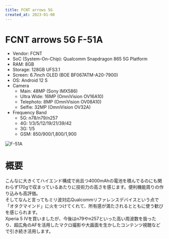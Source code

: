 ```yaml
---
title: FCNT arrows 5G
created_at: 2023-01-08
---
```


# FCNT arrows 5G F-51A
- Vendor: FCNT
- SoC (System-On-Chip): Qualcomm Snapdragon 865 5G Platform
- RAM: 8GB
- Storage: 128GB UFS3.1
- Screen: 6.7inch OLED (BOE BF067ATM-A20-7900)
- OS: Android 12 S
- Camera
  - Main: 48MP (Sony IMX586)
  - Ultra Wide: 16MP (OmniVision OV16A10)
  - Telephoto: 8MP (OmniVision OV08A10)
  - Selfie: 32MP (OmniVision OV32A)
- Frequency Band
  - 5G: n78/n79/n257
  - 4G: 1/3/5/12/19/21/39/42
  - 3G: 1/5
  - GSM: 850/900/1,800/1,900 <br>
  
![F-51A](https://i.imgur.com/M6oGIlk.jpeg)

# 概要
こんなに大きくてハイエンド構成で尚且つ4000mAhの電池を積んでるのにも関わらず170gで収まっているあたりに技術力の高さを感じます。便利機能周りの作り込みも高評価。<br>そしてなんと言ってもミリ波対応Qualcommリファレンスデバイスという点で「オタクマインド」に火をつけてくれて、所有感が満たされるとともに使う歓びを感じられます。<br>Xperia 5 IVを買いましたが、今後はn79やn257といった高い周波数を扱ったり、超広角のAFを活用したマクロ撮影や大画面を生かしたコンテンツ視聴などで引き続き活用します。